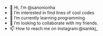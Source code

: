 - 👋 Hi, I’m @sanonionha
- 👀 I’m interested in find lines of cool codes
- 🌱 I’m currently learning  programming
- 💞️ I’m looking to collaborate with my friends.
- 📫 How to reach me on instagram:@sankkj_

<!---
sanonionha/sanonionha is a ✨ special ✨ repository because its `README.md` (this file) appears on your GitHub profile.
You can click the Preview link to take a look at your changes.
--->

